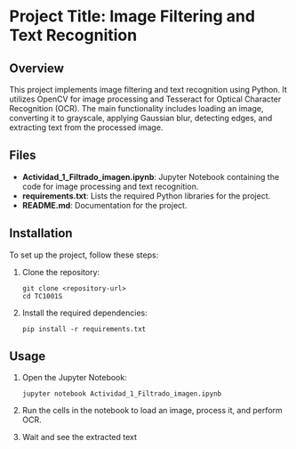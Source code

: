 # Project Title: Image Filtering and Text Recognition

## Overview
This project implements image filtering and text recognition using Python. It utilizes OpenCV for image processing and Tesseract for Optical Character Recognition (OCR). The main functionality includes loading an image, converting it to grayscale, applying Gaussian blur, detecting edges, and extracting text from the processed image.

## Files
- **Actividad_1_Filtrado_imagen.ipynb**: Jupyter Notebook containing the code for image processing and text recognition.
- **requirements.txt**: Lists the required Python libraries for the project.
- **README.md**: Documentation for the project.

## Installation
To set up the project, follow these steps:

1. Clone the repository:
   ```
   git clone <repository-url>
   cd TC1001S
   ```

2. Install the required dependencies:
   ```
   pip install -r requirements.txt
   ```

## Usage
1. Open the Jupyter Notebook:
   ```
   jupyter notebook Actividad_1_Filtrado_imagen.ipynb
   ```

2. Run the cells in the notebook to load an image, process it, and perform OCR.

3. Wait and see the extracted text 

